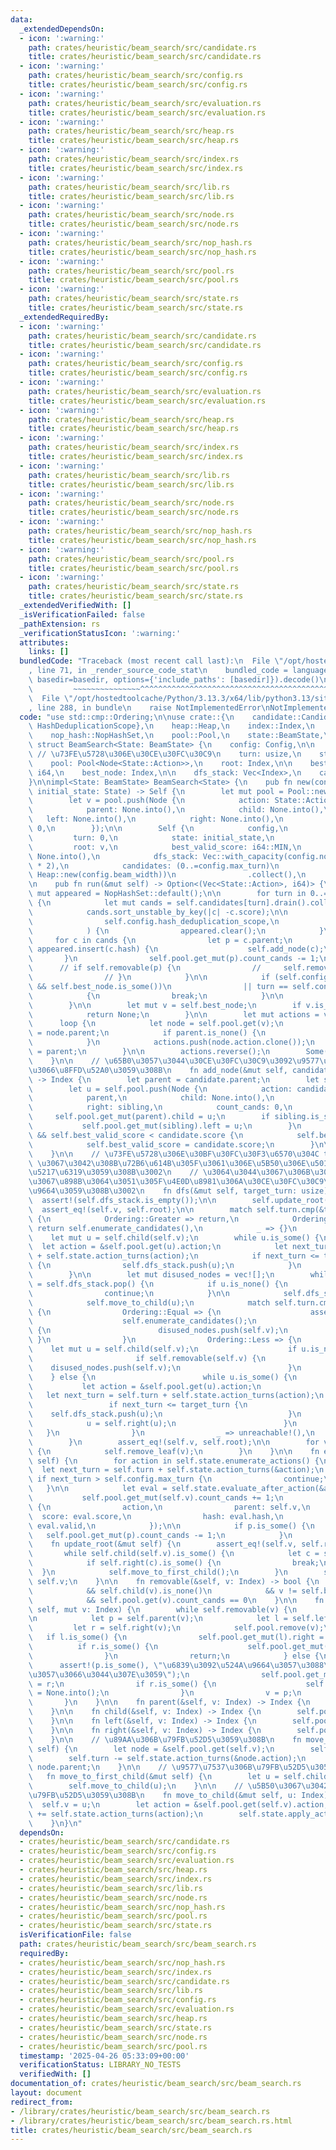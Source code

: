 ```yaml
---
data:
  _extendedDependsOn:
  - icon: ':warning:'
    path: crates/heuristic/beam_search/src/candidate.rs
    title: crates/heuristic/beam_search/src/candidate.rs
  - icon: ':warning:'
    path: crates/heuristic/beam_search/src/config.rs
    title: crates/heuristic/beam_search/src/config.rs
  - icon: ':warning:'
    path: crates/heuristic/beam_search/src/evaluation.rs
    title: crates/heuristic/beam_search/src/evaluation.rs
  - icon: ':warning:'
    path: crates/heuristic/beam_search/src/heap.rs
    title: crates/heuristic/beam_search/src/heap.rs
  - icon: ':warning:'
    path: crates/heuristic/beam_search/src/index.rs
    title: crates/heuristic/beam_search/src/index.rs
  - icon: ':warning:'
    path: crates/heuristic/beam_search/src/lib.rs
    title: crates/heuristic/beam_search/src/lib.rs
  - icon: ':warning:'
    path: crates/heuristic/beam_search/src/node.rs
    title: crates/heuristic/beam_search/src/node.rs
  - icon: ':warning:'
    path: crates/heuristic/beam_search/src/nop_hash.rs
    title: crates/heuristic/beam_search/src/nop_hash.rs
  - icon: ':warning:'
    path: crates/heuristic/beam_search/src/pool.rs
    title: crates/heuristic/beam_search/src/pool.rs
  - icon: ':warning:'
    path: crates/heuristic/beam_search/src/state.rs
    title: crates/heuristic/beam_search/src/state.rs
  _extendedRequiredBy:
  - icon: ':warning:'
    path: crates/heuristic/beam_search/src/candidate.rs
    title: crates/heuristic/beam_search/src/candidate.rs
  - icon: ':warning:'
    path: crates/heuristic/beam_search/src/config.rs
    title: crates/heuristic/beam_search/src/config.rs
  - icon: ':warning:'
    path: crates/heuristic/beam_search/src/evaluation.rs
    title: crates/heuristic/beam_search/src/evaluation.rs
  - icon: ':warning:'
    path: crates/heuristic/beam_search/src/heap.rs
    title: crates/heuristic/beam_search/src/heap.rs
  - icon: ':warning:'
    path: crates/heuristic/beam_search/src/index.rs
    title: crates/heuristic/beam_search/src/index.rs
  - icon: ':warning:'
    path: crates/heuristic/beam_search/src/lib.rs
    title: crates/heuristic/beam_search/src/lib.rs
  - icon: ':warning:'
    path: crates/heuristic/beam_search/src/node.rs
    title: crates/heuristic/beam_search/src/node.rs
  - icon: ':warning:'
    path: crates/heuristic/beam_search/src/nop_hash.rs
    title: crates/heuristic/beam_search/src/nop_hash.rs
  - icon: ':warning:'
    path: crates/heuristic/beam_search/src/pool.rs
    title: crates/heuristic/beam_search/src/pool.rs
  - icon: ':warning:'
    path: crates/heuristic/beam_search/src/state.rs
    title: crates/heuristic/beam_search/src/state.rs
  _extendedVerifiedWith: []
  _isVerificationFailed: false
  _pathExtension: rs
  _verificationStatusIcon: ':warning:'
  attributes:
    links: []
  bundledCode: "Traceback (most recent call last):\n  File \"/opt/hostedtoolcache/Python/3.13.3/x64/lib/python3.13/site-packages/onlinejudge_verify/documentation/build.py\"\
    , line 71, in _render_source_code_stat\n    bundled_code = language.bundle(stat.path,\
    \ basedir=basedir, options={'include_paths': [basedir]}).decode()\n          \
    \         ~~~~~~~~~~~~~~~^^^^^^^^^^^^^^^^^^^^^^^^^^^^^^^^^^^^^^^^^^^^^^^^^^^^^^^^^^^^^^^^^^\n\
    \  File \"/opt/hostedtoolcache/Python/3.13.3/x64/lib/python3.13/site-packages/onlinejudge_verify/languages/rust.py\"\
    , line 288, in bundle\n    raise NotImplementedError\nNotImplementedError\n"
  code: "use std::cmp::Ordering;\n\nuse crate::{\n    candidate::Candidate,\n    config::{Config,\
    \ HashDeduplicationScope},\n    heap::Heap,\n    index::Index,\n    node::Node,\n\
    \    nop_hash::NopHashSet,\n    pool::Pool,\n    state::BeamState,\n};\n\npub\
    \ struct BeamSearch<State: BeamState> {\n    config: Config,\n\n    v: Index,\
    \ // \u73FE\u5728\u306E\u30CE\u30FC\u30C9\n    turn: usize,\n    state: State,\n\
    \    pool: Pool<Node<State::Action>>,\n    root: Index,\n\n    best_valid_score:\
    \ i64,\n    best_node: Index,\n\n    dfs_stack: Vec<Index>,\n    candidates: Vec<Heap<State::Action>>,\n\
    }\n\nimpl<State: BeamState> BeamSearch<State> {\n    pub fn new(config: Config,\
    \ initial_state: State) -> Self {\n        let mut pool = Pool::new(config.nodes_capacity);\n\
    \        let v = pool.push(Node {\n            action: State::Action::default(),\n\
    \            parent: None.into(),\n            child: None.into(),\n         \
    \   left: None.into(),\n            right: None.into(),\n            count_cands:\
    \ 0,\n        });\n\n        Self {\n            config,\n            v,\n   \
    \         turn: 0,\n            state: initial_state,\n            pool,\n   \
    \         root: v,\n            best_valid_score: i64::MIN,\n            best_node:\
    \ None.into(),\n            dfs_stack: Vec::with_capacity(config.nodes_capacity\
    \ * 2),\n            candidates: (0..=config.max_turn)\n                .map(|_|\
    \ Heap::new(config.beam_width))\n                .collect(),\n        }\n    }\n\
    \n    pub fn run(&mut self) -> Option<(Vec<State::Action>, i64)> {\n        let\
    \ mut appeared = NopHashSet::default();\n\n        for turn in 0..=self.config.max_turn\
    \ {\n            let mut cands = self.candidates[turn].drain().collect::<Vec<_>>();\n\
    \            cands.sort_unstable_by_key(|c| -c.score);\n\n            if matches!(\n\
    \                self.config.hash_deduplication_scope,\n                HashDeduplicationScope::PerTurn\n\
    \            ) {\n                appeared.clear();\n            }\n\n       \
    \     for c in cands {\n                let p = c.parent;\n                if\
    \ appeared.insert(c.hash) {\n                    self.add_node(c);\n         \
    \       }\n                self.pool.get_mut(p).count_cands -= 1;\n          \
    \      // if self.removable(p) {\n                //     self.remove_leaf(p);\n\
    \                // }\n            }\n\n            if (self.config.minimize_turn\
    \ && self.best_node.is_some())\n                || turn == self.config.max_turn\n\
    \            {\n                break;\n            }\n\n            self.dfs(turn);\n\
    \        }\n\n        let mut v = self.best_node;\n        if v.is_none() {\n\
    \            return None;\n        }\n\n        let mut actions = vec![];\n  \
    \      loop {\n            let node = self.pool.get(v);\n            let parent\
    \ = node.parent;\n            if parent.is_none() {\n                break;\n\
    \            }\n            actions.push(node.action.clone());\n            v\
    \ = parent;\n        }\n\n        actions.reverse();\n        Some((actions, self.best_valid_score))\n\
    \    }\n\n    // \u65B0\u3057\u3044\u30CE\u30FC\u30C9\u3092\u9577\u7537\u3068\u3057\
    \u3066\u8FFD\u52A0\u3059\u308B\n    fn add_node(&mut self, candidate: Candidate<State::Action>)\
    \ -> Index {\n        let parent = candidate.parent;\n        let sibling = self.pool.get(parent).child;\n\
    \        let u = self.pool.push(Node {\n            action: candidate.action,\n\
    \            parent,\n            child: None.into(),\n            left: None.into(),\n\
    \            right: sibling,\n            count_cands: 0,\n        });\n\n   \
    \     self.pool.get_mut(parent).child = u;\n        if sibling.is_some() {\n \
    \           self.pool.get_mut(sibling).left = u;\n        }\n        if candidate.valid\
    \ && self.best_valid_score < candidate.score {\n            self.best_node = u;\n\
    \            self.best_valid_score = candidate.score;\n        }\n\n        u\n\
    \    }\n\n    // \u73FE\u5728\u306E\u30BF\u30FC\u30F3\u6570\u304C target_turn\
    \ \u3067\u3042\u308B\u72B6\u614B\u305F\u3061\u306E\u5B50\u306E\u5019\u88DC\u3092\
    \u5217\u6319\u3059\u308B\u3002\n    // \u3064\u3044\u3067\u306B\u3001\u9014\u4E2D\
    \u3067\u898B\u3064\u3051\u305F\u4E0D\u8981\u306A\u30CE\u30FC\u30C9\u3092\u524A\
    \u9664\u3059\u308B\u3002\n    fn dfs(&mut self, target_turn: usize) {\n      \
    \  assert!(self.dfs_stack.is_empty());\n\n        self.update_root();\n      \
    \  assert_eq!(self.v, self.root);\n\n        match self.turn.cmp(&target_turn)\
    \ {\n            Ordering::Greater => return,\n            Ordering::Equal =>\
    \ return self.enumerate_candidates(),\n            _ => {}\n        }\n\n    \
    \    let mut u = self.child(self.v);\n        while u.is_some() {\n          \
    \  let action = &self.pool.get(u).action;\n            let next_turn = self.turn\
    \ + self.state.action_turns(action);\n            if next_turn <= target_turn\
    \ {\n                self.dfs_stack.push(u);\n            }\n            u = self.right(u);\n\
    \        }\n\n        let mut disused_nodes = vec![];\n        while let Some(u)\
    \ = self.dfs_stack.pop() {\n            if u.is_none() {\n                self.move_to_parent();\n\
    \                continue;\n            }\n\n            self.dfs_stack.push(None.into());\n\
    \            self.move_to_child(u);\n            match self.turn.cmp(&target_turn)\
    \ {\n                Ordering::Equal => {\n                    assert!(self.child(self.v).is_none());\n\
    \                    self.enumerate_candidates();\n                    if self.removable(self.v)\
    \ {\n                        disused_nodes.push(self.v);\n                   \
    \ }\n                }\n                Ordering::Less => {\n                \
    \    let mut u = self.child(self.v);\n                    if u.is_none() {\n \
    \                       if self.removable(self.v) {\n                        \
    \    disused_nodes.push(self.v);\n                        }\n                \
    \    } else {\n                        while u.is_some() {\n                 \
    \           let action = &self.pool.get(u).action;\n                         \
    \   let next_turn = self.turn + self.state.action_turns(action);\n           \
    \                 if next_turn <= target_turn {\n                            \
    \    self.dfs_stack.push(u);\n                            }\n                \
    \            u = self.right(u);\n                        }\n                 \
    \   }\n                }\n                _ => unreachable!(),\n            }\n\
    \        }\n        assert_eq!(self.v, self.root);\n\n        for v in disused_nodes\
    \ {\n            self.remove_leaf(v);\n        }\n    }\n\n    fn enumerate_candidates(&mut\
    \ self) {\n        for action in self.state.enumerate_actions() {\n          \
    \  let next_turn = self.turn + self.state.action_turns(&action);\n           \
    \ if next_turn > self.config.max_turn {\n                continue;\n         \
    \   }\n\n            let eval = self.state.evaluate_after_action(&action);\n \
    \           self.pool.get_mut(self.v).count_cands += 1;\n            let p = self.candidates[next_turn].push(Candidate\
    \ {\n                action,\n                parent: self.v,\n              \
    \  score: eval.score,\n                hash: eval.hash,\n                valid:\
    \ eval.valid,\n            });\n\n            if p.is_some() {\n             \
    \   self.pool.get_mut(p).count_cands -= 1;\n            }\n        }\n    }\n\n\
    \    fn update_root(&mut self) {\n        assert_eq!(self.v, self.root);\n\n \
    \       while self.child(self.v).is_some() {\n            let c = self.child(self.v);\n\
    \            if self.right(c).is_some() {\n                break;\n          \
    \  }\n            self.move_to_first_child();\n        }\n        self.root =\
    \ self.v;\n    }\n\n    fn removable(&self, v: Index) -> bool {\n        v.is_some()\n\
    \            && self.child(v).is_none()\n            && v != self.best_node\n\
    \            && self.pool.get(v).count_cands == 0\n    }\n\n    fn remove_leaf(&mut\
    \ self, mut v: Index) {\n        while self.removable(v) {\n            assert!(self.child(v).is_none());\n\
    \n            let p = self.parent(v);\n            let l = self.left(v);\n   \
    \         let r = self.right(v);\n            self.pool.remove(v);\n         \
    \   if l.is_some() {\n                self.pool.get_mut(l).right = r;\n      \
    \          if r.is_some() {\n                    self.pool.get_mut(r).left = l;\n\
    \                }\n                return;\n            } else {\n          \
    \      assert!(p.is_some(), \"\u6839\u3092\u524A\u9664\u3057\u3088\u3046\u3068\
    \u3057\u3066\u3044\u307E\u3059\");\n                self.pool.get_mut(p).child\
    \ = r;\n                if r.is_some() {\n                    self.pool.get_mut(r).left\
    \ = None.into();\n                }\n                v = p;\n            }\n \
    \       }\n    }\n\n    fn parent(&self, v: Index) -> Index {\n        self.pool.get(v).parent\n\
    \    }\n\n    fn child(&self, v: Index) -> Index {\n        self.pool.get(v).child\n\
    \    }\n\n    fn left(&self, v: Index) -> Index {\n        self.pool.get(v).left\n\
    \    }\n\n    fn right(&self, v: Index) -> Index {\n        self.pool.get(v).right\n\
    \    }\n\n    // \u89AA\u306B\u79FB\u52D5\u3059\u308B\n    fn move_to_parent(&mut\
    \ self) {\n        let node = &self.pool.get(self.v);\n        self.state.revert_action(&node.action);\n\
    \        self.turn -= self.state.action_turns(&node.action);\n        self.v =\
    \ node.parent;\n    }\n\n    // \u9577\u7537\u306B\u79FB\u52D5\u3059\u308B\n \
    \   fn move_to_first_child(&mut self) {\n        let u = self.child(self.v);\n\
    \        self.move_to_child(u);\n    }\n\n    // \u5B50\u3067\u3042\u308B u \u306B\
    \u79FB\u52D5\u3059\u308B\n    fn move_to_child(&mut self, u: Index) {\n      \
    \  self.v = u;\n        let action = &self.pool.get(self.v).action;\n        self.turn\
    \ += self.state.action_turns(action);\n        self.state.apply_action(action);\n\
    \    }\n}\n"
  dependsOn:
  - crates/heuristic/beam_search/src/candidate.rs
  - crates/heuristic/beam_search/src/config.rs
  - crates/heuristic/beam_search/src/evaluation.rs
  - crates/heuristic/beam_search/src/heap.rs
  - crates/heuristic/beam_search/src/index.rs
  - crates/heuristic/beam_search/src/lib.rs
  - crates/heuristic/beam_search/src/node.rs
  - crates/heuristic/beam_search/src/nop_hash.rs
  - crates/heuristic/beam_search/src/pool.rs
  - crates/heuristic/beam_search/src/state.rs
  isVerificationFile: false
  path: crates/heuristic/beam_search/src/beam_search.rs
  requiredBy:
  - crates/heuristic/beam_search/src/nop_hash.rs
  - crates/heuristic/beam_search/src/index.rs
  - crates/heuristic/beam_search/src/candidate.rs
  - crates/heuristic/beam_search/src/lib.rs
  - crates/heuristic/beam_search/src/config.rs
  - crates/heuristic/beam_search/src/evaluation.rs
  - crates/heuristic/beam_search/src/heap.rs
  - crates/heuristic/beam_search/src/state.rs
  - crates/heuristic/beam_search/src/node.rs
  - crates/heuristic/beam_search/src/pool.rs
  timestamp: '2025-04-26 05:33:09+00:00'
  verificationStatus: LIBRARY_NO_TESTS
  verifiedWith: []
documentation_of: crates/heuristic/beam_search/src/beam_search.rs
layout: document
redirect_from:
- /library/crates/heuristic/beam_search/src/beam_search.rs
- /library/crates/heuristic/beam_search/src/beam_search.rs.html
title: crates/heuristic/beam_search/src/beam_search.rs
---
```


